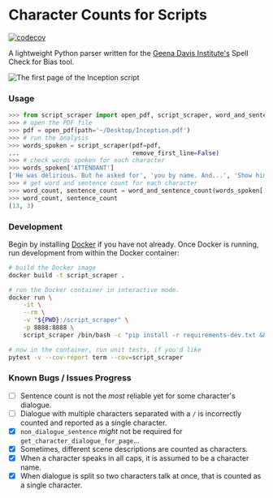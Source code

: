 # Character Counts for Scripts

[![codecov](https://codecov.io/gh/nathancooperjones/script-scraper/branch/master/graph/badge.svg?token=4YKUOBQM53)](https://codecov.io/gh/nathancooperjones/script-scraper)

A lightweight Python parser written for the [Geena Davis Institute's](https://seejane.org) Spell Check for Bias tool.

![The first page of the Inception script](https://nathancooperjones.com/wp-content/uploads/2020/05/2-1024x888.jpg)

### Usage
```python
>>> from script_scraper import open_pdf, script_scraper, word_and_sentence_count
>>> # open the PDF file
>>> pdf = open_pdf(path='~/Desktop/Inception.pdf')
>>> # run the analysis
>>> words_spoken = script_scraper(pdf=pdf,
...                               remove_first_line=False)
>>> # check words spoken for each character
>>> words_spoken['ATTENDANT']
['He was delirious. But he asked for', 'you by name. And...', 'Show him.']
>>> # get word and sentence count for each character
>>> word_count, sentence_count = word_and_sentence_count(words_spoken['ATTENDANT'])
>>> word_count, sentence_count
(13, 3)
```

### Development
Begin by installing [Docker](https://docs.docker.com/install/) if you have not already. Once Docker is running, run development from within the Docker container:

```bash
# build the Docker image
docker build -t script_scraper .

# run the Docker container in interactive mode.
docker run \
    -it \
    --rm \
    -v "${PWD}:/script_scraper" \
    -p 8888:8888 \
    script_scraper /bin/bash -c "pip install -r requirements-dev.txt && bash"

# now in the container, run unit tests, if you'd like
pytest -v --cov-report term --cov=script_scraper
```

### Known Bugs / Issues Progress
- [ ] Sentence count is not the _most_ reliable yet for some character's dialogue.
- [ ] Dialogue with multiple characters separated with a `/` is incorrectly counted and reported as a single character.
- [X] `non_dialogue_sentence` _might_ not be required for `get_character_dialogue_for_page`...
- [X] Sometimes, different scene descriptions are counted as characters.
- [X] When a character speaks in all caps, it is assumed to be a character name.
- [X] When dialogue is split so two characters talk at once, that is counted as a single character.
